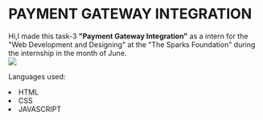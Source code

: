 # PAYMENT GATEWAY INTEGRATION
Hi,I made this task-3 <b>"Payment Gateway Integration"</b> as a intern for the "Web Development and Designing" at the "The Sparks Foundation" during the internship in the month of June.<br>
<img src="task3.png">
<p>Languages used:</p>
     <li> HTML
      <li>CSS
      <li>JAVASCRIPT
      
